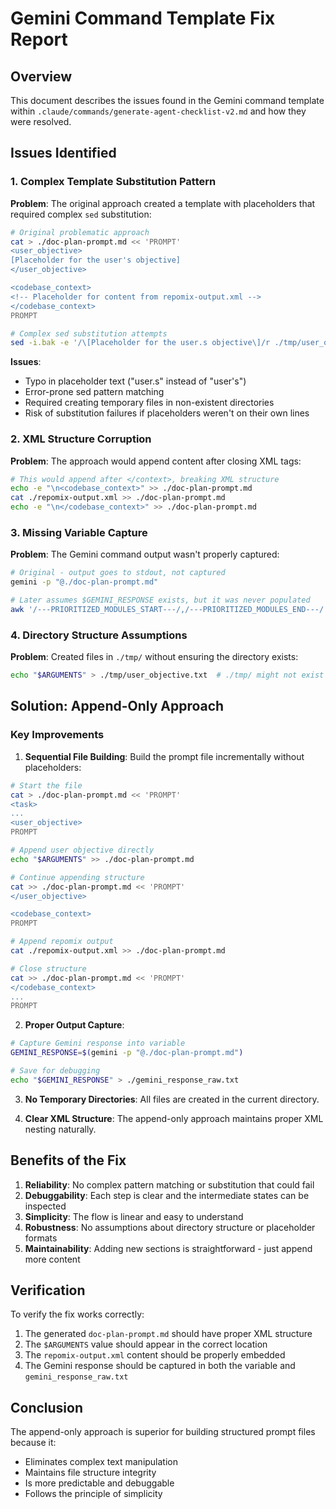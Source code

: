 # Gemini Command Template Fix Report

## Overview
This document describes the issues found in the Gemini command template within `.claude/commands/generate-agent-checklist-v2.md` and how they were resolved.

## Issues Identified

### 1. Complex Template Substitution Pattern
**Problem**: The original approach created a template with placeholders that required complex `sed` substitution:
```bash
# Original problematic approach
cat > ./doc-plan-prompt.md << 'PROMPT'
<user_objective>
[Placeholder for the user's objective]
</user_objective>

<codebase_context>
<!-- Placeholder for content from repomix-output.xml -->
</codebase_context>
PROMPT

# Complex sed substitution attempts
sed -i.bak -e '/\[Placeholder for the user.s objective\]/r ./tmp/user_objective.txt' -e '//d' ./doc-plan-prompt.md
```

**Issues**:
- Typo in placeholder text ("user.s" instead of "user's")
- Error-prone sed pattern matching
- Required creating temporary files in non-existent directories
- Risk of substitution failures if placeholders weren't on their own lines

### 2. XML Structure Corruption
**Problem**: The approach would append content after closing XML tags:
```bash
# This would append after </context>, breaking XML structure
echo -e "\n<codebase_context>" >> ./doc-plan-prompt.md
cat ./repomix-output.xml >> ./doc-plan-prompt.md
echo -e "\n</codebase_context>" >> ./doc-plan-prompt.md
```

### 3. Missing Variable Capture
**Problem**: The Gemini command output wasn't properly captured:
```bash
# Original - output goes to stdout, not captured
gemini -p "@./doc-plan-prompt.md"

# Later assumes $GEMINI_RESPONSE exists, but it was never populated
awk '/---PRIORITIZED_MODULES_START---/,/---PRIORITIZED_MODULES_END---/' <<< "$GEMINI_RESPONSE"
```

### 4. Directory Structure Assumptions
**Problem**: Created files in `./tmp/` without ensuring the directory exists:
```bash
echo "$ARGUMENTS" > ./tmp/user_objective.txt  # ./tmp/ might not exist
```

## Solution: Append-Only Approach

### Key Improvements

1. **Sequential File Building**: Build the prompt file incrementally without placeholders:
```bash
# Start the file
cat > ./doc-plan-prompt.md << 'PROMPT'
<task>
...
<user_objective>
PROMPT

# Append user objective directly
echo "$ARGUMENTS" >> ./doc-plan-prompt.md

# Continue appending structure
cat >> ./doc-plan-prompt.md << 'PROMPT'
</user_objective>

<codebase_context>
PROMPT

# Append repomix output
cat ./repomix-output.xml >> ./doc-plan-prompt.md

# Close structure
cat >> ./doc-plan-prompt.md << 'PROMPT'
</codebase_context>
...
PROMPT
```

2. **Proper Output Capture**:
```bash
# Capture Gemini response into variable
GEMINI_RESPONSE=$(gemini -p "@./doc-plan-prompt.md")

# Save for debugging
echo "$GEMINI_RESPONSE" > ./gemini_response_raw.txt
```

3. **No Temporary Directories**: All files are created in the current directory.

4. **Clear XML Structure**: The append-only approach maintains proper XML nesting naturally.

## Benefits of the Fix

1. **Reliability**: No complex pattern matching or substitution that could fail
2. **Debuggability**: Each step is clear and the intermediate states can be inspected
3. **Simplicity**: The flow is linear and easy to understand
4. **Robustness**: No assumptions about directory structure or placeholder formats
5. **Maintainability**: Adding new sections is straightforward - just append more content

## Verification

To verify the fix works correctly:
1. The generated `doc-plan-prompt.md` should have proper XML structure
2. The `$ARGUMENTS` value should appear in the correct location
3. The `repomix-output.xml` content should be properly embedded
4. The Gemini response should be captured in both the variable and `gemini_response_raw.txt`

## Conclusion

The append-only approach is superior for building structured prompt files because it:
- Eliminates complex text manipulation
- Maintains file structure integrity
- Is more predictable and debuggable
- Follows the principle of simplicity